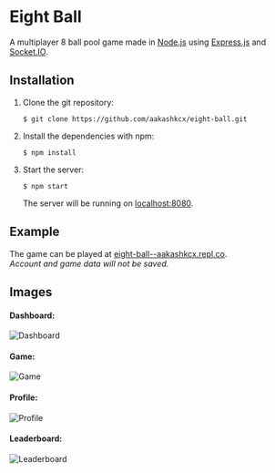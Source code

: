 # Eight Ball

A multiplayer 8 ball pool game made in [Node.js](https://nodejs.org/) using [Express.js](https://expressjs.com/) and [Socket.IO](https://socket.io/).

## Installation

1. Clone the git repository:

    ```shell
    $ git clone https://github.com/aakashkcx/eight-ball.git
    ```

2. Install the dependencies with npm:

    ```shell
    $ npm install
    ```

3. Start the server:

    ```shell
    $ npm start
    ```

    The server will be running on [localhost:8080](http://localhost:8080/).

## Example

The game can be played at [eight-ball--aakashkcx.repl.co](https://eight-ball--aakashkcx.repl.co).\
_Account and game data will not be saved._

## Images

#### Dashboard:

![Dashboard](https://i.imgur.com/jUVF5VM.png)

#### Game:

![Game](https://i.imgur.com/TuLkajR.png)

#### Profile:

![Profile](https://i.imgur.com/Euju0cU.png)

#### Leaderboard:

![Leaderboard](https://i.imgur.com/KSHzVNm.png)
